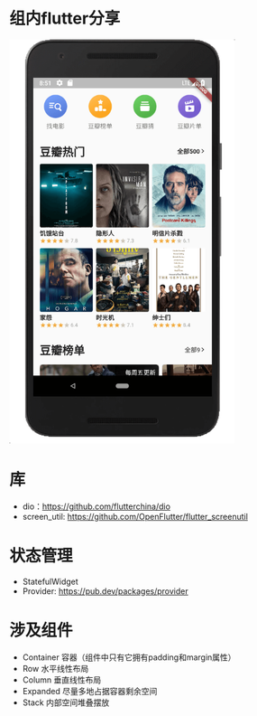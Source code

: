 # 组内flutter分享
<p float="left">
<img src="https://github.com/shadow12138/FlutterShare/blob/master/result/result.png" alt="drawing" width="400"/>
</p>

# 库
- dio：https://github.com/flutterchina/dio
- screen_util: https://github.com/OpenFlutter/flutter_screenutil

# 状态管理
- StatefulWidget
- Provider: https://pub.dev/packages/provider

# 涉及组件
- Container 容器（组件中只有它拥有padding和margin属性）
- Row 水平线性布局
- Column 垂直线性布局
- Expanded 尽量多地占据容器剩余空间
- Stack 内部空间堆叠摆放


